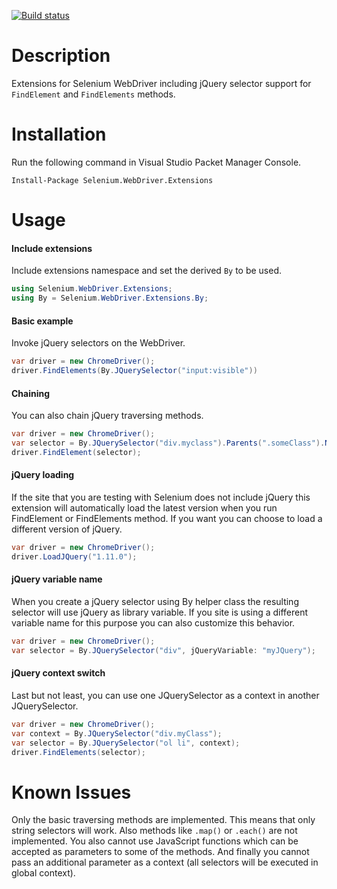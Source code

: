 [![Build status](https://ci.appveyor.com/api/projects/status/xva7kjm1lyi3fqcu)](https://ci.appveyor.com/project/RaYell/selenium-helpers)

# Description

Extensions for Selenium WebDriver including jQuery selector support for `FindElement` and `FindElements` methods.

# Installation

Run the following command in Visual Studio Packet Manager Console.
```posh
Install-Package Selenium.WebDriver.Extensions
```

# Usage
#### Include extensions
Include extensions namespace and set the derived `By` to be used.
```csharp
using Selenium.WebDriver.Extensions;
using By = Selenium.WebDriver.Extensions.By;
```

#### Basic example
Invoke jQuery selectors on the WebDriver.
```csharp
var driver = new ChromeDriver();
driver.FindElements(By.JQuerySelector("input:visible"))
```

#### Chaining
You can also chain jQuery traversing methods.
```csharp
var driver = new ChromeDriver();
var selector = By.JQuerySelector("div.myclass").Parents(".someClass").NextAll();
driver.FindElement(selector);
```

#### jQuery loading
If the site that you are testing with Selenium does not include jQuery this extension will automatically load the latest version when you run FindElement or FindElements method. If you want you can choose to load a different version of jQuery.

```csharp
var driver = new ChromeDriver();
driver.LoadJQuery("1.11.0");
```

#### jQuery variable name
When you create a jQuery selector using By helper class the resulting selector will use jQuery as library variable. If you site is using a different variable name for this purpose you can also customize this behavior.

```csharp
var driver = new ChromeDriver();
var selector = By.JQuerySelector("div", jQueryVariable: "myJQuery");
```

#### jQuery context switch
Last but not least, you can use one JQuerySelector as a context in another JQuerySelector.

```csharp
var driver = new ChromeDriver();
var context = By.JQuerySelector("div.myClass");
var selector = By.JQuerySelector("ol li", context);
driver.FindElements(selector);
```

# Known Issues
 
Only the basic traversing methods are implemented. This means that only string selectors will work. Also methods like `.map()` or `.each()` are not implemented. You also cannot use JavaScript functions which can be accepted as parameters to some of the methods. And finally you cannot pass an additional parameter as a context (all selectors will be executed in global context).
